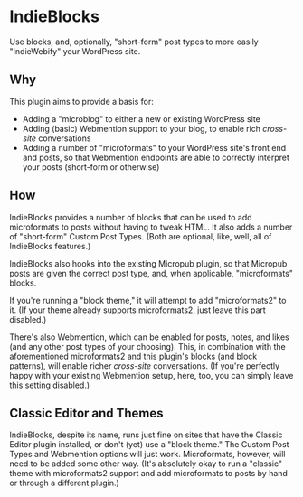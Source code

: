 # IndieBlocks
Use blocks, and, optionally, "short-form" post types to more easily "IndieWebify" your WordPress site.

## Why
This plugin aims to provide a basis for:

* Adding a "microblog" to either a new or existing WordPress site
* Adding (basic) Webmention support to your blog, to enable rich _cross-site_ conversations
* Adding a number of "microformats" to your WordPress site's front end and posts, so that Webmention endpoints are able to correctly interpret your posts (short-form or otherwise)

## How
IndieBlocks provides a number of blocks that can be used to add microformats to posts without having to tweak HTML. It also adds a number of "short-form" Custom Post Types. (Both are optional, like, well, all of IndieBlocks features.)

IndieBlocks also hooks into the existing Micropub plugin, so that Micropub posts are given the correct post type, and, when applicable, "microformats" blocks.

If you're running a "block theme," it will attempt to add "microformats2" to it. (If your theme already supports microformats2, just leave this part disabled.)

There's also Webmention, which can be enabled for posts, notes, and likes (and any other post types of your choosing). This, in combination with the aforementioned microformats2 and this plugin's blocks (and block patterns), will enable richer _cross-site_ conversations. (If you're perfectly happy with your existing Webmention setup, here, too, you can simply leave this setting disabled.)

## Classic Editor and Themes
IndieBlocks, despite its name, runs just fine on sites that have the Classic Editor plugin installed, or don't (yet) use a "block theme." The Custom Post Types and Webmention options will just work. Microformats, however, will need to be added some other way. (It's absolutely okay to run a "classic" theme with microformats2 support and add microformats to posts by hand or through a different plugin.)
